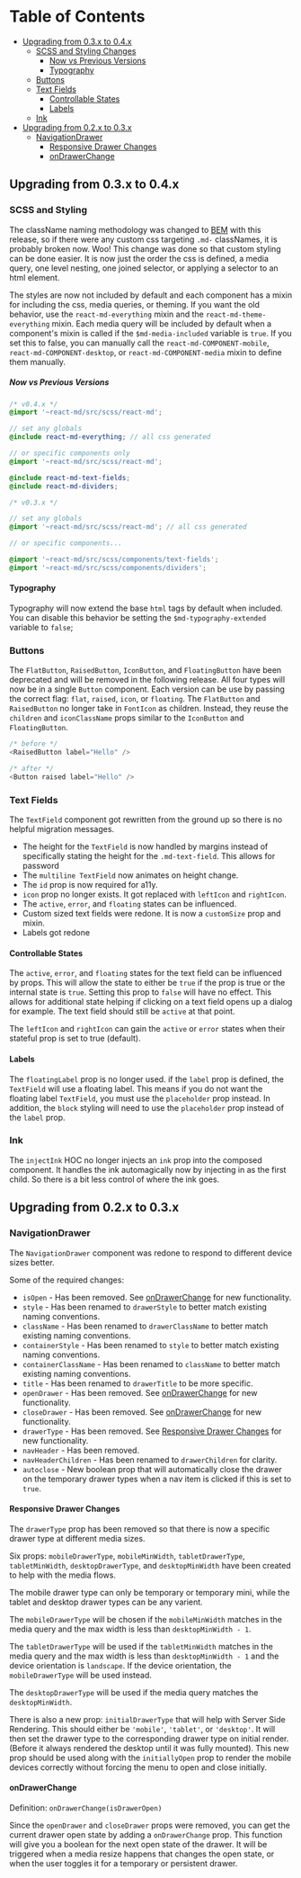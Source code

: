 Table of Contents
=================

* [Upgrading from 0.3.x to 0.4.x](#upgrading-from-0-3-x-to-0-4-x)
  * [SCSS and Styling Changes](#scss-and-styling-changes)
    * [Now vs Previous Versions](#now-vs-previous-versions)
    * [Typography](#typography)
  * [Buttons](#buttons)
  * [Text Fields](#text-fields)
    * [Controllable States](#controllable-states)
    * [Labels](#labels)
  * [Ink](#ink)
* [Upgrading from 0.2.x to 0.3.x](#upgrading-from-0-2-x-to-0-3-x)
  * [NavigationDrawer](#navigationdrawer)
    * [Responsive Drawer Changes](#responsive-drawer-changes)
    * [onDrawerChange](#ondrawerchange)

## Upgrading from 0.3.x to 0.4.x

### SCSS and Styling
The className naming methodology was changed to [BEM](http://getbem.com/) with this release, so if
there were any custom css targeting `.md-` classNames, it is probably broken now. Woo! This change
was done so that custom styling can be done easier. It is now just the order the css is defined, a
media query, one level nesting, one joined selector, or applying a selector to an html element. 

The styles are now not included by default and each component has a mixin for including the css, media
queries, or theming. If you want the old behavior, use the `react-md-everything` mixin and the
`react-md-theme-everything` mixin. Each media query will be included by default when a component's
mixin is called if the `$md-media-included` variable is `true`. If you set this to false, you can
manually call the `react-md-COMPONENT-mobile`, `react-md-COMPONENT-desktop`, or `react-md-COMPONENT-media`
mixin to define them manually.


##### Now vs Previous Versions
```scss
/* v0.4.x */
@import '~react-md/src/scss/react-md';

// set any globals
@include react-md-everything; // all css generated

// or specific components only
@import '~react-md/src/scss/react-md';

@include react-md-text-fields;
@include react-md-dividers;

/* v0.3.x */

// set any globals
@import '~react-md/src/scss/react-md'; // all css generated

// or specific components...

@import '~react-md/src/scss/components/text-fields';
@import '~react-md/src/scss/components/dividers';
```

#### Typography
Typography will now extend the base `html` tags by default when included. You can disable this behavior
be setting the `$md-typography-extended` variable to `false`;

### Buttons
The `FlatButton`, `RaisedButton`, `IconButton`, and `FloatingButton` have been deprecated and will
be removed in the following release. All four types will now be in a single `Button` component. Each
version can be use by passing the correct flag: `flat`, `raised`, `icon`, or `floating`. The `FlatButton`
and `RaisedButton` no longer take in `FontIcon` as children. Instead, they reuse the `children` and `iconClassName`
props similar to the `IconButton` and `FloatingButton`.

```js
/* before */
<RaisedButton label="Hello" />

/* after */
<Button raised label="Hello" />
```


### Text Fields
The `TextField` component got rewritten from the ground up so there is no helpful migration messages.

- The height for the `TextField` is now handled by margins instead of specifically stating the height
for the `.md-text-field`. This allows for password
- The `multiline TextField` now animates on height change.
- The `id` prop is now required for a11y.
- `icon` prop no longer exists. It got replaced with `leftIcon` and `rightIcon`.
- The `active`, `error`, and `floating` states can be influenced.
- Custom sized text fields were redone. It is now a `customSize` prop and mixin.
- Labels got redone

#### Controllable States
The `active`, `error`, and `floating` states for the text field can be influenced by props. This
will allow the state to either be `true` if the prop is true or the internal state is `true`. Setting
this prop to `false` will have no effect. This allows for additional state helping if clicking on
a text field opens up a dialog for example. The text field should still be `active` at that point.

The `leftIcon` and `rightIcon` can gain the `active` or `error` states when their stateful prop
is set to true (default).

#### Labels
The `floatingLabel` prop is no longer used. if the `label` prop is defined, the `TextField` will
use a floating label. This means if you do not want the floating label `TextField`, you must use
the `placeholder` prop instead. In addition, the `block` styling will need to use the `placeholder`
prop instead of the `label` prop.

### Ink
The `injectInk` HOC no longer injects an `ink` prop into the composed component. It handles the ink
automagically now by injecting in as the first child. So there is a bit less control of where the ink
goes.

## Upgrading from 0.2.x to 0.3.x

### NavigationDrawer
The `NavigationDrawer` component was redone to respond to different device sizes better.

Some of the required changes:

- `isOpen` - Has been removed.  See [onDrawerChange](#ondrawerchange) for new functionality.
- `style` - Has been renamed to `drawerStyle` to better match existing naming conventions.
- `className` - Has been renamed to `drawerClassName` to better match existing naming conventions.
- `containerStyle` - Has been renamed to `style` to better match existing naming conventions.
- `containerClassName` - Has been renamed to `className` to better match existing naming conventions.
- `title` - Has been renamed to `drawerTitle` to be more specific.
- `openDrawer` - Has been removed. See [onDrawerChange](#ondrawerchange) for new functionality.
- `closeDrawer` - Has been removed. See [onDrawerChange](#ondrawerchange) for new functionality.
- `drawerType` - Has been removed. See [Responsive Drawer Changes](#respnsive-drawer-changes) for new functionality.
- `navHeader` - Has been removed.
- `navHeaderChildren` - Has been renamed to `drawerChildren` for clarity.
- `autoclose` - New boolean prop that will automatically close the drawer on the temporary drawer types when a nav item is clicked if this is set to `true`.

#### Responsive Drawer Changes
The `drawerType` prop has been removed so that there is now a specific drawer type
at different media sizes.

Six props: `mobileDrawerType`, `mobileMinWidth`, `tabletDrawerType`, `tabletMinWidth`, `desktopDrawerType`, and `desktopMinWidth`
have been created to help with the media flows.

The mobile drawer type can only be temporary or temporary mini, while the tablet and desktop
drawer types can be any varient.

The `mobileDrawerType` will be chosen if the `mobileMinWidth` matches in the media query
and the max width is less than `desktopMinWidth - 1`.

The `tabletDrawerType` will be used if the `tabletMinWidth` matches in the media query
and the max width is less than `desktopMinWidth - 1` and the device orientation is `landscape`.
If the device orientation, the `mobileDrawerType` will be used instead.

The `desktopDrawerType` will be used if the media query matches the `desktopMinWidth`.

There is also a new prop: `initialDrawerType` that will help with Server Side Rendering. This should either be `'mobile'`, `'tablet'`, or `'desktop'`. It will then set the drawer type to the corresponding drawer type on initial render. (Before it always rendered the desktop until it was fully mounted). This new prop should be used along with the `initiallyOpen` prop to render the mobile devices correctly without forcing the menu to open and close initially.


#### onDrawerChange

Definition: `onDrawerChange(isDrawerOpen)`

Since the `openDrawer` and `closeDrawer` props were removed, you can get the current
drawer open state by adding a `onDrawerChange` prop. This function will give you
a boolean for the next open state of the drawer. It will be triggered when a media
resize happens that changes the open state, or when the user toggles it for a temporary
or persistent drawer.
